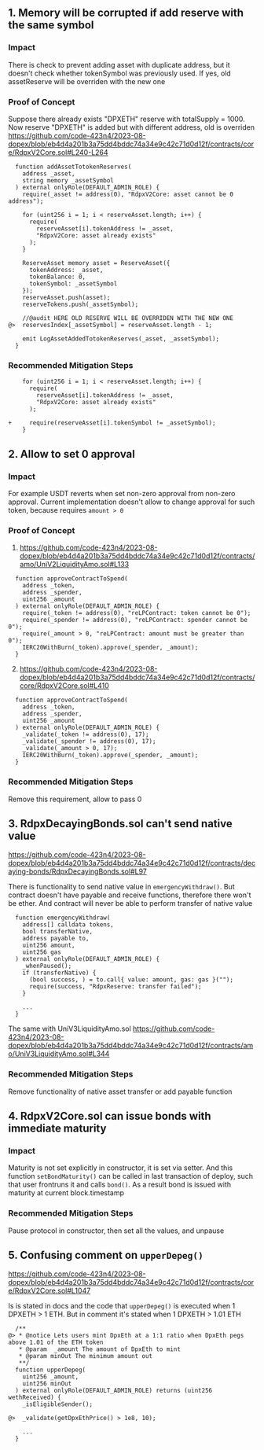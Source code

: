 ## 1. Memory will be corrupted if add reserve with the same symbol
### Impact
There is check to prevent adding asset with duplicate address, but it doesn't check whether tokenSymbol was previously used.
If yes, old assetReserve will be overriden with the new one

### Proof of Concept
Suppose there already exists "DPXETH" reserve with totalSupply = 1000.
Now reserve "DPXETH" is added but with different address, old is overriden
https://github.com/code-423n4/2023-08-dopex/blob/eb4d4a201b3a75dd4bddc74a34e9c42c71d0d12f/contracts/core/RdpxV2Core.sol#L240-L264
```solidity
  function addAssetTotokenReserves(
    address _asset,
    string memory _assetSymbol
  ) external onlyRole(DEFAULT_ADMIN_ROLE) {
    require(_asset != address(0), "RdpxV2Core: asset cannot be 0 address");

    for (uint256 i = 1; i < reserveAsset.length; i++) {
      require(
        reserveAsset[i].tokenAddress != _asset,
        "RdpxV2Core: asset already exists"
      );
    }

    ReserveAsset memory asset = ReserveAsset({
      tokenAddress: _asset,
      tokenBalance: 0,
      tokenSymbol: _assetSymbol
    });
    reserveAsset.push(asset);
    reserveTokens.push(_assetSymbol);

    //@audit HERE OLD RESERVE WILL BE OVERRIDEN WITH THE NEW ONE
@>  reservesIndex[_assetSymbol] = reserveAsset.length - 1;

    emit LogAssetAddedTotokenReserves(_asset, _assetSymbol);
  }
```

### Recommended Mitigation Steps
```solidity
    for (uint256 i = 1; i < reserveAsset.length; i++) {
      require(
        reserveAsset[i].tokenAddress != _asset,
        "RdpxV2Core: asset already exists"
      );

+     require(reserveAsset[i].tokenSymbol != _assetSymbol);
    }
```

## 2. Allow to set 0 approval
### Impact
For example USDT reverts when set non-zero approval from non-zero approval. Current implementation doesn't allow to change approval for such token, because requires `amount > 0`

### Proof of Concept
1. https://github.com/code-423n4/2023-08-dopex/blob/eb4d4a201b3a75dd4bddc74a34e9c42c71d0d12f/contracts/amo/UniV2LiquidityAmo.sol#L133
```solidity
  function approveContractToSpend(
    address _token,
    address _spender,
    uint256 _amount
  ) external onlyRole(DEFAULT_ADMIN_ROLE) {
    require(_token != address(0), "reLPContract: token cannot be 0");
    require(_spender != address(0), "reLPContract: spender cannot be 0");
    require(_amount > 0, "reLPContract: amount must be greater than 0");
    IERC20WithBurn(_token).approve(_spender, _amount);
  }
```
2. https://github.com/code-423n4/2023-08-dopex/blob/eb4d4a201b3a75dd4bddc74a34e9c42c71d0d12f/contracts/core/RdpxV2Core.sol#L410
```solidity
  function approveContractToSpend(
    address _token,
    address _spender,
    uint256 _amount
  ) external onlyRole(DEFAULT_ADMIN_ROLE) {
    _validate(_token != address(0), 17);
    _validate(_spender != address(0), 17);
    _validate(_amount > 0, 17);
    IERC20WithBurn(_token).approve(_spender, _amount);
  }
```

### Recommended Mitigation Steps
Remove this requirement, allow to pass 0

## 3. RdpxDecayingBonds.sol can't send native value
https://github.com/code-423n4/2023-08-dopex/blob/eb4d4a201b3a75dd4bddc74a34e9c42c71d0d12f/contracts/decaying-bonds/RdpxDecayingBonds.sol#L97

There is functionality to send native value in `emergencyWithdraw()`. But contract doesn't have payable and receive functions, therefore there won't be ether. And contract will never be able to perform transfer of native value
```solidity
  function emergencyWithdraw(
    address[] calldata tokens,
    bool transferNative,
    address payable to,
    uint256 amount,
    uint256 gas
  ) external onlyRole(DEFAULT_ADMIN_ROLE) {
    _whenPaused();
    if (transferNative) {
      (bool success, ) = to.call{ value: amount, gas: gas }("");
      require(success, "RdpxReserve: transfer failed");
    }
    
    ...
  }
```

The same with UniV3LiquidityAmo.sol
https://github.com/code-423n4/2023-08-dopex/blob/eb4d4a201b3a75dd4bddc74a34e9c42c71d0d12f/contracts/amo/UniV3LiquidityAmo.sol#L344

### Recommended Mitigation Steps
Remove functionality of native asset transfer or add payable function

## 4. RdpxV2Core.sol can issue bonds with immediate maturity
### Impact
Maturity is not set explicitly in constructor, it is set via setter. And this function `setBondMaturity()` can be called in last transaction of deploy, such that user frontruns it and calls `bond()`.
As a result bond is issued with maturity at current block.timestamp

### Recommended Mitigation Steps
Pause protocol in constructor, then set all the values, and unpause

## 5. Confusing comment on `upperDepeg()`
https://github.com/code-423n4/2023-08-dopex/blob/eb4d4a201b3a75dd4bddc74a34e9c42c71d0d12f/contracts/core/RdpxV2Core.sol#L1047

Is is stated in docs and the code that `upperDepeg()` is executed when 1 DPXETH > 1 ETH. But in comment it's stated when 1 DPXETH > 1.01 ETH
```solidity
  /**
@> * @notice Lets users mint DpxEth at a 1:1 ratio when DpxEth pegs above 1.01 of the ETH token
   * @param  _amount The amount of DpxEth to mint
   * @param minOut The minimum amount out
   **/
  function upperDepeg(
    uint256 _amount,
    uint256 minOut
  ) external onlyRole(DEFAULT_ADMIN_ROLE) returns (uint256 wethReceived) {
    _isEligibleSender();

@>  _validate(getDpxEthPrice() > 1e8, 10);

    ...
  }
```

